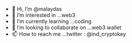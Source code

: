 - 👋 Hi, I’m @malaydas
- 👀 I’m interested in ...web3
- 🌱 I’m currently learning ...coding
- 💞️ I’m looking to collaborate on ...web3 wallet
- 📫 How to reach me ...twitter : @ind_cryptokey

<!---
malaydaslina/malaydaslina is a ✨ special ✨ repository because its `README.md` (this file) appears on your GitHub profile.
You can click the Preview link to take a look at your changes.
--->
